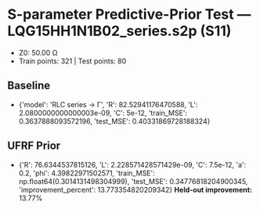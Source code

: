 # S-parameter Predictive-Prior Test — LQG15HH1N1B02_series.s2p (S11)
- Z0: 50.00 Ω
- Train points: 321  |  Test points: 80

## Baseline
- {'model': 'RLC series -> Γ', 'R': 82.52941176470588, 'L': 2.0800000000000003e-09, 'C': 5e-12, 'train_MSE': 0.3637888093572196, 'test_MSE': 0.40331869728188324}

## UFRF Prior
- {'R': 76.6344537815126, 'L': 2.228571428571429e-09, 'C': 7.5e-12, 'a': 0.2, 'phi': 4.39822971502571, 'train_MSE': np.float64(0.3014131498304999), 'test_MSE': 0.34776818204900345, 'improvement_percent': 13.773354820209342}
**Held-out improvement:** 13.77%
